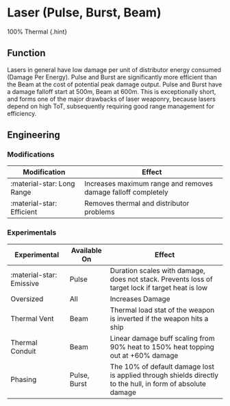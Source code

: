 # Laser (Pulse, Burst, Beam)

100% Thermal
{.hint}

## Function

Lasers in general have low damage per unit of distributor energy consumed (Damage Per Energy). Pulse and Burst are significantly more efficient than the Beam at the cost of potential peak damage output. Pulse and Burst have a damage falloff start at 500m, Beam at 600m. This is exceptionally short, and forms one of the major drawbacks of laser weaponry, because lasers depend on high ToT, subsequently requiring good range management for efficiency.

## Engineering
### Modifications

|Modification|Effect|
|-|-|
|:material-star: Long Range|Increases maximum range and removes damage falloff completely|
|:material-star: Efficient|Removes thermal and distributor problems|

### Experimentals

|Experimental|Available On|Effect|
|-|-|-|
|:material-star: Emissive|Pulse|Duration scales with damage, does not stack. Prevents loss of target lock if target heat is low|
|Oversized|All|Increases Damage|
|Thermal Vent|Beam|Thermal load stat of the weapon is inverted if the weapon hits a ship|
|Thermal Conduit|Beam|Linear damage buff scaling from 90% heat to 150% heat topping out at +60% damage|
|Phasing|Pulse, Burst|The 10% of default damage lost is applied through shields directly to the hull, in form of absolute damage|
